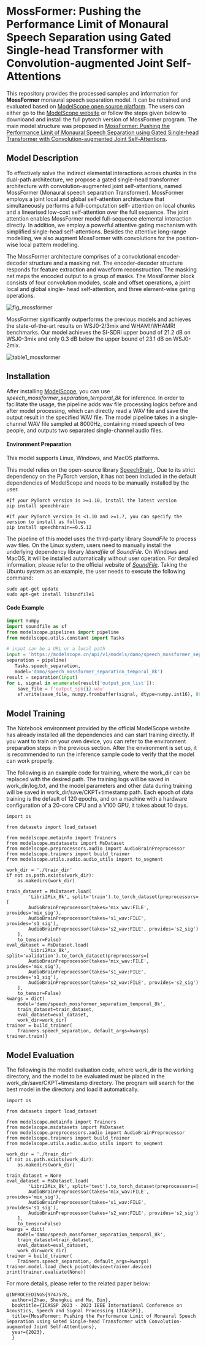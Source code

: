 # MossFormer: Pushing the Performance Limit of Monaural Speech Separation using Gated Single-head Transformer with Convolution-augmented Joint Self-Attentions

This repository provides the processed samples and information for **MossFormer** monaural speech separation model. It can be retrained and evaluated based on <a href="https://www.modelscope.cn/models/damo/speech_mossformer_separation_temporal_8k/summary">ModelScope open source platform</a>. The users can either go to the <a href="https://www.modelscope.cn/models/damo/speech_mossformer_separation_temporal_8k/summary">ModelScope website</a> or follow the steps given below to downloand and install the full pytorch version of MossFormer program. The main model structure was proposed in <a href="xxx">MossFormer: Pushing the Performance Limit of Monaural Speech Separation using Gated Single-head Transformer with Convolution-augmented Joint Self-Attentions</a>.  

## Model Description

To effectively solve the indirect elemental interactions across chunks in the dual-path architecture, we propose a gated single-head transformer architecture with convolution-augmented joint self-attentions, named MossFormer (Monaural speech separation Transformer). MossFormer employs a joint local and global self-attention architecture that simultaneously performs a full-computation self- attention on local chunks and a linearised low-cost self-attention over the full sequence. The joint attention enables MossFormer model full-sequence elemental interaction directly. In addition, we employ a powerful attentive gating mechanism with simplified single-head self-attentions. Besides the attentive long-range modelling, we also augment MossFormer with convolutions for the position-wise local pattern modelling.


The MossFormer architecture comprises of a convolutional encoder-decoder structure and a masking net. The encoder-decoder structure responds for feature extraction and waveform reconstruction. The masking net maps the encoded output to a group of masks. The MossFormer block  consists of four convolution modules, scale and offset operations, a joint local and global single- head self-attention, and three element-wise gating operations.

![fig_mossformer](https://user-images.githubusercontent.com/62317780/220862493-30637387-8da2-4538-8e83-604fe4c9764c.png)

MossFormer significantly outperforms the previous models and achieves the state-of-the-art results on WSJ0-2/3mix and WHAM!/WHAMR! benchmarks. Our model achieves the SI-SDRi upper bound of 21.2 dB on WSJ0-3mix and only 0.3 dB below the upper bound of 23.1 dB on WSJ0-2mix.

![table1_mossformer](https://user-images.githubusercontent.com/62317780/220861391-dd6bf2a1-0033-443d-bee5-e2241a929462.png)

## Installation

After installing <a href="https://github.com/modelscope/modelscope">ModelScope</a>, you can use *speech_mossformer_separation_temporal_8k* for inference. In order to facilitate the usage, the pipeline adds wav file processing logics before and after model processing, which can directly read a WAV file and save the output result in the specified WAV file. The model pipeline takes in a single-channel WAV file sampled at 8000Hz, containing mixed speech of two people, and outputs two separated single-channel audio files.

#### Environment Preparation

This model supports Linux, Windows, and MacOS platforms.

This model relies on the open-source library <a href="https://github.com/speechbrain/speechbrain"> SpeechBrain </a>. Due to its strict dependency on the PyTorch version, it has not been included in the default dependencies of ModelScope and needs to be manually installed by the user.

```
#If your PyTorch version is >=1.10, install the latest version
pip install speechbrain

#If your PyTorch version is <1.10 and >=1.7, you can specify the version to install as follows
pip install speechbrain==0.5.12
```

The pipeline of this model uses the third-party library *SoundFile* to process wav files. On the Linux system, users need to manually install the underlying dependency library *libsndfile* of *SoundFile*. On Windows and MacOS, it will be installed automatically without user operation. For detailed information, please refer to the official website of <a href=https://github.com/bastibe/python-soundfile#installation>*SoundFile*</a>. Taking the Ubuntu system as an example, the user needs to execute the following command:

```
sudo apt-get update
sudo apt-get install libsndfile1
```

####  Code Example
```python
import numpy
import soundfile as sf
from modelscope.pipelines import pipeline
from modelscope.utils.constant import Tasks

# input can be a URL or a local path
input = 'https://modelscope.cn/api/v1/models/damo/speech_mossformer_separation_temporal_8k/repo?Revision=master&FilePath=examples/mix_speech1.wav'
separation = pipeline(
   Tasks.speech_separation,
   model='damo/speech_mossformer_separation_temporal_8k')
result = separation(input)
for i, signal in enumerate(result['output_pcm_list']):
    save_file = f'output_spk{i}.wav'
    sf.write(save_file, numpy.frombuffer(signal, dtype=numpy.int16), 8000)
```

## Model Training

The Notebook environment provided by the official ModelScope website has already installed all the dependencies and can start training directly. If you want to train on your own device, you can refer to the environment preparation steps in the previous section. After the environment is set up, it is recommended to run the inference sample code to verify that the model can work properly.

The following is an example code for training, where the work_dir can be replaced with the desired path. The training logs will be saved in work_dir/log.txt, and the model parameters and other data during training will be saved in work_dir/save/CKPT+timestamp path. Each epoch of data training is the default of 120 epochs, and on a machine with a hardware configuration of a 20-core CPU and a V100 GPU, it takes about 10 days.

```
import os

from datasets import load_dataset

from modelscope.metainfo import Trainers
from modelscope.msdatasets import MsDataset
from modelscope.preprocessors.audio import AudioBrainPreprocessor
from modelscope.trainers import build_trainer
from modelscope.utils.audio.audio_utils import to_segment

work_dir = './train_dir'
if not os.path.exists(work_dir):
    os.makedirs(work_dir)

train_dataset = MsDataset.load(
        'Libri2Mix_8k', split='train').to_torch_dataset(preprocessors=[
        AudioBrainPreprocessor(takes='mix_wav:FILE', provides='mix_sig'),
        AudioBrainPreprocessor(takes='s1_wav:FILE', provides='s1_sig'),
        AudioBrainPreprocessor(takes='s2_wav:FILE', provides='s2_sig')
    ],
    to_tensor=False)
eval_dataset = MsDataset.load(
        'Libri2Mix_8k', split='validation').to_torch_dataset(preprocessors=[
        AudioBrainPreprocessor(takes='mix_wav:FILE', provides='mix_sig'),
        AudioBrainPreprocessor(takes='s1_wav:FILE', provides='s1_sig'),
        AudioBrainPreprocessor(takes='s2_wav:FILE', provides='s2_sig')
    ],
    to_tensor=False)
kwargs = dict(
    model='damo/speech_mossformer_separation_temporal_8k',
    train_dataset=train_dataset,
    eval_dataset=eval_dataset,
    work_dir=work_dir)
trainer = build_trainer(
    Trainers.speech_separation, default_args=kwargs)
trainer.train()
```

## Model Evaluation

The following is the model evaluation code, where work_dir is the working directory, and the model to be evaluated must be placed in the work_dir/save/CKPT+timestamp directory. The program will search for the best model in the directory and load it automatically.

```
import os

from datasets import load_dataset

from modelscope.metainfo import Trainers
from modelscope.msdatasets import MsDataset
from modelscope.preprocessors.audio import AudioBrainPreprocessor
from modelscope.trainers import build_trainer
from modelscope.utils.audio.audio_utils import to_segment

work_dir = './train_dir'
if not os.path.exists(work_dir):
    os.makedirs(work_dir)

train_dataset = None
eval_dataset = MsDataset.load(
        'Libri2Mix_8k', split='test').to_torch_dataset(preprocessors=[
        AudioBrainPreprocessor(takes='mix_wav:FILE', provides='mix_sig'),
        AudioBrainPreprocessor(takes='s1_wav:FILE', provides='s1_sig'),
        AudioBrainPreprocessor(takes='s2_wav:FILE', provides='s2_sig')
    ],
    to_tensor=False)
kwargs = dict(
    model='damo/speech_mossformer_separation_temporal_8k',
    train_dataset=train_dataset,
    eval_dataset=eval_dataset,
    work_dir=work_dir)
trainer = build_trainer(
    Trainers.speech_separation, default_args=kwargs)
trainer.model.load_check_point(device=trainer.device)
print(trainer.evaluate(None))
```

For more details, please refer to the related paper below:

```
@INPROCEEDINGS{9747578,
  author={Zhao, Shengkui and Ma, Bin},
  booktitle={ICASSP 2023 - 2023 IEEE International Conference on Acoustics, Speech and Signal Processing (ICASSP)}, 
  title={MossFormer: Pushing the Performance Limit of Monaural Speech Separation using Gated Single-head Transformer with Convolution-augmented Joint Self-Attentions}, 
  year={2023},
  }
```
